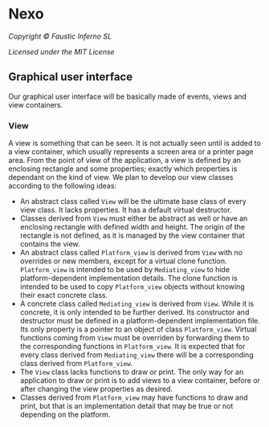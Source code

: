 # Nexo

*Copyright © Faustic Inferno SL*

*Licensed under the MIT License*

## Graphical user interface

Our graphical user interface will be basically made of events, views and view containers.

### View

A view is something that can be seen. It is not actually seen until is added to a view container, which usually represents a screen area or a printer page area. From the point of view of the application, a view is defined by an enclosing rectangle and some properties; exactly which properties is dependant on the kind of view. We plan to develop our view classes according to the following ideas:

* An abstract class called `View` will be the ultimate base class of every view class. It lacks properties. It has a default virtual destructor.
* Classes derived from `View` must either be abstract as well or have an enclosing rectangle with defined width and height. The origin of the rectangle is not defined, as it is managed by the view container that contains the view.
* An abstract class called `Platform_view` is derived from `View` with no overrides or new members, except for a virtual clone function. `Platform_view` is intended to be used by `Mediating_view` to hide  platform-dependent implementation details. The clone function is intended to be used to copy `Platform_view` objects without knowing their exact concrete class.
* A concrete class called `Mediating_view` is derived from `View`. While it is concrete, it is only intended to be further derived. Its constructor and destructor must be defined in a platform-dependent implementation file. Its only property is a pointer to an object of class `Platform_view`. Virtual functions coming from `View` must be overriden by forwarding them to the corresponding functions in `Platform_view`. It is expected that for every class derived from `Mediating_view` there will be a corresponding class derived from `Platform_view`.
* The `View` class lacks functions to draw or print. The only way for an application to draw or print is to add views to a view container, before or after changing the view properties as desired.
* Classes derived from `Platform_view` may have functions to draw and print, but that is an implementation detail that may be true or not depending on the platform.
